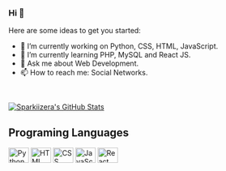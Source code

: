 ### Hi 👋


Here are some ideas to get you started:

- 🔭 I’m currently working on Python, CSS, HTML, JavaScript.
- 🌱 I’m currently learning PHP, MySQL and React JS.
- 💬 Ask me about Web Development. 
- 📫 How to reach me: Social Networks.

<br />


[![Sparkiizera's GitHub Stats](https://github-readme-stats.vercel.app/api?username=Sparkiizera&show_icons=true&theme=apprentice)](https://github.com/Sparkiizera/github-readme-stats)


</div>

## Programing Languages

<div style="display: inline_block" >
  <img align="center" alt="Python" height="30" width="40" src="https://cdn.jsdelivr.net/gh/devicons/devicon/icons/python/python-original.svg" />
  <img align="center" alt="HTML" height="30" width="40" src="https://cdn.jsdelivr.net/gh/devicons/devicon/icons/html5/html5-original.svg" />
  <img align="center" alt="CSS" height="30" width="40" src="https://cdn.jsdelivr.net/gh/devicons/devicon/icons/css3/css3-original.svg" />
  <img align="center" alt="JavaScript" height="30" width="40" src="https://cdn.jsdelivr.net/gh/devicons/devicon/icons/javascript/javascript-original.svg" />
  <img  align="center" alt="React" height="30" width="40"src="https://cdn.jsdelivr.net/gh/devicons/devicon/icons/react/react-original.svg" />

</div>



